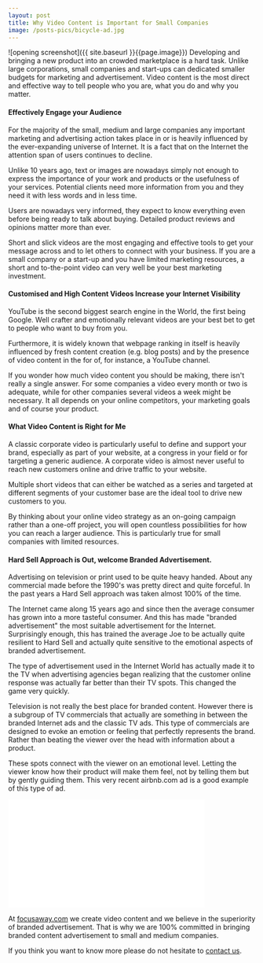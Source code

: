 ```yaml
---
layout: post
title: Why Video Content is Important for Small Companies
image: /posts-pics/bicycle-ad.jpg
---
```

![opening screenshot]({{ site.baseurl }}{{page.image}})
Developing and bringing a new product into an crowded marketplace is a hard task. Unlike large
corporations, small companies and start-ups can dedicated smaller budgets for marketing
and advertisement. Video content is the most direct and effective way to tell people
who you are, what you do and why you matter.

#### Effectively Engage your Audience
For the majority of the small, medium and large companies any important marketing and
advertising action takes place in or is heavily influenced by the ever-expanding universe
of Internet. It is a fact that on the Internet the attention span of users continues
to decline.

Unlike 10 years ago, text or images are nowadays simply not enough to express the
importance of your work and products or the usefulness of your services. Potential clients
need more information from you and they need it with less words and in less time.

Users are nowadays very informed, they expect to know everything even before
being ready to talk about buying. Detailed product reviews and opinions matter more than ever.

Short and slick videos are the most engaging and effective tools to get your message across
and to let others to connect with your business. If you are a small company or a
start-up and you have limited marketing resources, a short and to-the-point video can
very well be your best marketing investment.

#### Customised and High Content Videos Increase your Internet Visibility

YouTube is the second biggest search engine in the World, the first being Google.
Well crafter and emotionally relevant videos are your best bet to get to people who
want to buy from you.

Furthermore, it is widely known that webpage ranking in itself is heavily influenced
by fresh content creation (e.g. blog posts) and by the presence of video content in the
for of, for instance, a YouTube channel.

If you wonder how much video content you should be making, there isn't really a single
answer. For some companies a video every month or two is adequate, while for other
companies several videos a week might be necessary. It all depends on your
online competitors, your marketing goals and of course your product.

#### What Video Content is Right for Me
A classic corporate video is particularly useful to define and support your brand,
especially as part of your website, at a congress in your field or for targeting
a generic audience. A corporate video is almost never useful to reach new customers
online and drive traffic to your website.

Multiple short videos that can either be watched as a series and targeted at different
segments of your customer base are the ideal tool to drive new customers to you.

By thinking about your online video strategy as an on-going campaign rather than a
one-off project, you will open countless possibilities for how you can reach a
larger audience. This is particularly true for small companies with limited resources.

#### Hard Sell Approach is Out, welcome Branded Advertisement.

Advertising on television or print used to be quite heavy handed. About any
commercial made before the 1990's was pretty direct and quite forceful.
In the past years a Hard Sell approach was taken almost 100% of the time.

The Internet came along 15 years ago and since then the average consumer has grown into
a more tasteful consumer. And this has made "branded advertisement" the most suitable
advertisement for the Internet. Surprisingly enough, this has trained the average Joe to
be actually quite resilient to Hard Sell and actually quite sensitive to the emotional
aspects of branded advertisement.

The type of advertisement used in the Internet World has actually made it
to the TV when advertising agencies began realizing that the customer online response
was actually far better than their TV spots. This changed the game very quickly.

Television is not really the best place for branded content. However there is a subgroup of TV
commercials that actually are something in between the branded Internet ads and the
classic TV ads. This type of commercials are designed to evoke an emotion or
feeling that perfectly represents the brand. Rather than beating the viewer over
 the head with information about a product.

These spots connect with the viewer on an emotional level. Letting the viewer
know how their product will make them feel, not by telling them
but by gently guiding them. This very recent airbnb.com ad is a good example of this
type of ad.

<iframe src="//www.youtube.com/embed/2xegsh1CmPU?modestbranding=1&autohide=1&showinfo=0&controls=1" frameborder="0" width="400" height="220" allowfullscreen></iframe>

At [focusaway.com](www.focusaway.com) we create video content and we believe in the
superiority of branded advertisement. That is why we are 100% committed in bringing
branded content advertisement to small and medium companies.

If you think you want to know more please do not hesitate to [contact us](www.focusaway.com).
